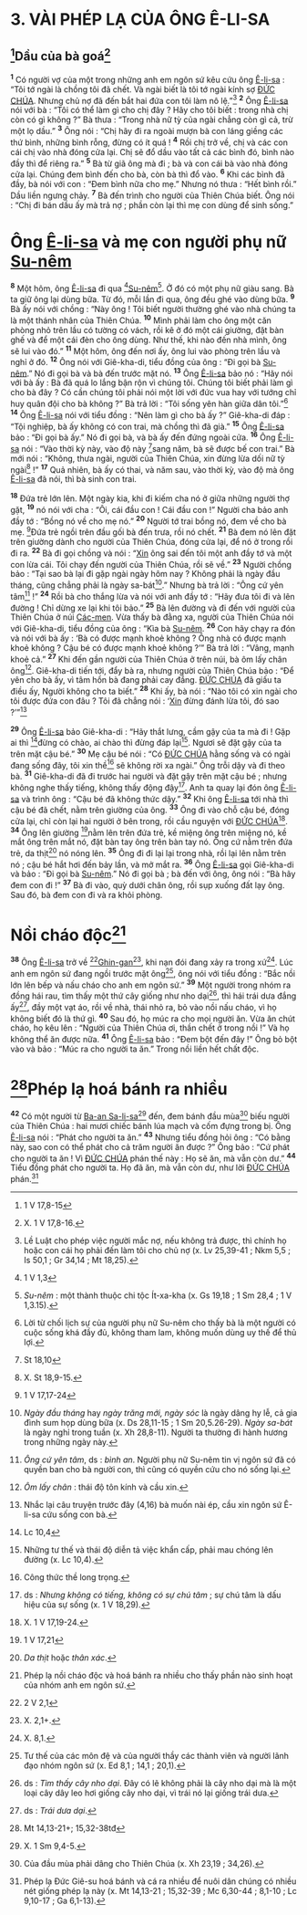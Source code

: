 # 3. VÀI PHÉP LẠ CỦA ÔNG Ê-LI-SA

## [^1@-a63081de-a175-4f0c-80fc-a80f1dc8624c]Dầu của bà goá[^1-a63081de-a175-4f0c-80fc-a80f1dc8624c]
<sup><b>1</b></sup> Có người vợ của một trong những anh em ngôn sứ kêu cứu ông [Ê-li-sa]() : “Tôi tớ ngài là chồng tôi đã chết. Và ngài biết là tôi tớ ngài kính sợ [ĐỨC CHÚA](). Nhưng chủ nợ đã đến bắt hai đứa con tôi làm nô lệ.”[^2-a63081de-a175-4f0c-80fc-a80f1dc8624c] <sup><b>2</b></sup> Ông [Ê-li-sa]() nói với bà : “Tôi có thể làm gì cho chị đây ? Hãy cho tôi biết : trong nhà chị còn có gì không ?” Bà thưa : “Trong nhà nữ tỳ của ngài chẳng còn gì cả, trừ một lọ dầu.” <sup><b>3</b></sup> Ông nói : “Chị hãy đi ra ngoài mượn bà con láng giềng các thứ bình, những bình rỗng, đừng có ít quá ! <sup><b>4</b></sup> Rồi chị trở về, chị và các con cái chị vào nhà đóng cửa lại. Chị sẽ đổ dầu vào tất cả các bình đó, bình nào đầy thì để riêng ra.” <sup><b>5</b></sup> Bà từ giã ông mà đi ; bà và con cái bà vào nhà đóng cửa lại. Chúng đem bình đến cho bà, còn bà thì đổ vào. <sup><b>6</b></sup> Khi các bình đã đầy, bà nói với con : “Đem bình nữa cho mẹ.” Nhưng nó thưa : “Hết bình rồi.” Dầu liền ngưng chảy. <sup><b>7</b></sup> Bà đến trình cho người của Thiên Chúa biết. Ông nói : “Chị đi bán dầu ấy mà trả nợ ; phần còn lại thì mẹ con dùng để sinh sống.”


# Ông [Ê-li-sa]() và mẹ con người phụ nữ [Su-nêm]()
<sup><b>8</b></sup> Một hôm, ông [Ê-li-sa]() đi qua [^2@-a63081de-a175-4f0c-80fc-a80f1dc8624c][Su-nêm]()[^3-a63081de-a175-4f0c-80fc-a80f1dc8624c]. Ở đó có một phụ nữ giàu sang. Bà ta giữ ông lại dùng bữa. Từ đó, mỗi lần đi qua, ông đều ghé vào dùng bữa. <sup><b>9</b></sup> Bà ấy nói với chồng : “Này ông ! Tôi biết người thường ghé vào nhà chúng ta là một thánh nhân của Thiên Chúa. <sup><b>10</b></sup> Mình phải làm cho ông một căn phòng nhỏ trên lầu có tường có vách, rồi kê ở đó một cái giường, đặt bàn ghế và để một cái đèn cho ông dùng. Như thế, khi nào đến nhà mình, ông sẽ lui vào đó.” <sup><b>11</b></sup> Một hôm, ông đến nơi ấy, ông lui vào phòng trên lầu và nghỉ ở đó. <sup><b>12</b></sup> Ông nói với Giê-kha-di, tiểu đồng của ông : “Đi gọi bà [Su-nêm]().” Nó đi gọi bà và bà đến trước mặt nó. <sup><b>13</b></sup> Ông [Ê-li-sa]() bảo nó : “Hãy nói với bà ấy : Bà đã quá lo lắng bận rộn vì chúng tôi. Chúng tôi biết phải làm gì cho bà đây ? Có cần chúng tôi phải nói một lời với đức vua hay với tướng chỉ huy quân đội cho bà không ?” Bà trả lời : “Tôi sống yên hàn giữa dân tôi.”[^4-a63081de-a175-4f0c-80fc-a80f1dc8624c] <sup><b>14</b></sup> Ông [Ê-li-sa]() nói với tiểu đồng : “Nên làm gì cho bà ấy ?” Giê-kha-di đáp : “Tội nghiệp, bà ấy không có con trai, mà chồng thì đã già.” <sup><b>15</b></sup> Ông [Ê-li-sa]() bảo : “Đi gọi bà ấy.” Nó đi gọi bà, và bà ấy đến đứng ngoài cửa. <sup><b>16</b></sup> Ông [Ê-li-sa]() nói : “Vào thời kỳ này, vào độ này [^3@-a63081de-a175-4f0c-80fc-a80f1dc8624c]sang năm, bà sẽ được bế con trai.” Bà mới nói : “Không, thưa ngài, người của Thiên Chúa, xin đừng lừa dối nữ tỳ ngài[^5-a63081de-a175-4f0c-80fc-a80f1dc8624c] !” <sup><b>17</b></sup> Quả nhiên, bà ấy có thai, và năm sau, vào thời kỳ, vào độ mà ông [Ê-li-sa]() đã nói, thì bà sinh con trai.

<sup><b>18</b></sup> Đứa trẻ lớn lên. Một ngày kia, khi đi kiếm cha nó ở giữa những người thợ gặt, <sup><b>19</b></sup> nó nói với cha : “Ôi, cái đầu con ! Cái đầu con !” Người cha bảo anh đầy tớ : “Bồng nó về cho mẹ nó.” <sup><b>20</b></sup> Người tớ trai bồng nó, đem về cho bà mẹ. [^4@-a63081de-a175-4f0c-80fc-a80f1dc8624c]Đứa trẻ ngồi trên đầu gối bà đến trưa, rồi nó chết. <sup><b>21</b></sup> Bà đem nó lên đặt trên giường dành cho người của Thiên Chúa, đóng cửa lại, để nó ở trong rồi đi ra. <sup><b>22</b></sup> Bà đi gọi chồng và nói : “[Xin]() ông sai đến tôi một anh đầy tớ và một con lừa cái. Tôi chạy đến người của Thiên Chúa, rồi sẽ về.” <sup><b>23</b></sup> Người chồng bảo : “Tại sao bà lại đi gặp ngài ngày hôm nay ? Không phải là ngày đầu tháng, cũng chẳng phải là ngày sa-bát[^6-a63081de-a175-4f0c-80fc-a80f1dc8624c].” Nhưng bà trả lời : “Ông cứ yên tâm[^7-a63081de-a175-4f0c-80fc-a80f1dc8624c] !” <sup><b>24</b></sup> Rồi bà cho thắng lừa và nói với anh đầy tớ : “Hãy đưa tôi đi và lên đường ! Chỉ dừng xe lại khi tôi bảo.” <sup><b>25</b></sup> Bà lên đường và đi đến với người của Thiên Chúa ở núi [Các-men](). Vừa thấy bà đằng xa, người của Thiên Chúa nói với Giê-kha-di, tiểu đồng của ông : “Kìa bà [Su-nêm](). <sup><b>26</b></sup> Con hãy chạy ra đón và nói với bà ấy : ‘Bà có được mạnh khoẻ không ? Ông nhà có được mạnh khoẻ không ? Cậu bé có được mạnh khoẻ không ?’” Bà trả lời : “Vâng, mạnh khoẻ cả.” <sup><b>27</b></sup> Khi đến gần người của Thiên Chúa ở trên núi, bà ôm lấy chân ông[^8-a63081de-a175-4f0c-80fc-a80f1dc8624c]. Giê-kha-di tiến tới, đẩy bà ra, nhưng người của Thiên Chúa bảo : “Để yên cho bà ấy, vì tâm hồn bà đang phải cay đắng. [ĐỨC CHÚA]() đã giấu ta điều ấy, Người không cho ta biết.” <sup><b>28</b></sup> Khi ấy, bà nói : “Nào tôi có xin ngài cho tôi được đứa con đâu ? Tôi đã chẳng nói : ‘[Xin]() đừng đánh lừa tôi, đó sao ?’”[^9-a63081de-a175-4f0c-80fc-a80f1dc8624c]

<sup><b>29</b></sup> Ông [Ê-li-sa]() bảo Giê-kha-di : “Hãy thắt lưng, cầm gậy của ta mà đi ! Gặp ai thì [^5@-a63081de-a175-4f0c-80fc-a80f1dc8624c]đừng có chào, ai chào thì đừng đáp lại[^10-a63081de-a175-4f0c-80fc-a80f1dc8624c]. Ngươi sẽ đặt gậy của ta trên mặt cậu bé.” <sup><b>30</b></sup> Mẹ cậu bé nói : “Có [ĐỨC CHÚA]() hằng sống và có ngài đang sống đây, tôi xin thề[^11-a63081de-a175-4f0c-80fc-a80f1dc8624c] sẽ không rời xa ngài.” Ông trỗi dậy và đi theo bà. <sup><b>31</b></sup> Giê-kha-di đã đi trước hai người và đặt gậy trên mặt cậu bé ; nhưng không nghe thấy tiếng, không thấy động đậy[^12-a63081de-a175-4f0c-80fc-a80f1dc8624c]. Anh ta quay lại đón ông [Ê-li-sa]() và trình ông : “Cậu bé đã không thức dậy.” <sup><b>32</b></sup> Khi ông [Ê-li-sa]() tới nhà thì cậu bé đã chết, nằm trên giường của ông. <sup><b>33</b></sup> Ông đi vào chỗ cậu bé, đóng cửa lại, chỉ còn lại hai người ở bên trong, rồi cầu nguyện với [ĐỨC CHÚA]()[^13-a63081de-a175-4f0c-80fc-a80f1dc8624c]. <sup><b>34</b></sup> Ông lên giường [^6@-a63081de-a175-4f0c-80fc-a80f1dc8624c]nằm lên trên đứa trẻ, kề miệng ông trên miệng nó, kề mắt ông trên mắt nó, đặt bàn tay ông trên bàn tay nó. Ông cứ nằm trên đứa trẻ, da thịt[^14-a63081de-a175-4f0c-80fc-a80f1dc8624c] nó nóng lên. <sup><b>35</b></sup> Ông đi đi lại lại trong nhà, rồi lại lên nằm trên nó ; cậu bé hắt hơi đến bảy lần, và mở mắt ra. <sup><b>36</b></sup> Ông [Ê-li-sa]() gọi Giê-kha-di và bảo : “Đi gọi bà [Su-nêm]().” Nó đi gọi bà ; bà đến với ông, ông nói : “Bà hãy đem con đi !” <sup><b>37</b></sup> Bà đi vào, quỳ dưới chân ông, rồi sụp xuống đất lạy ông. Sau đó, bà đem con đi và ra khỏi phòng.


# Nồi cháo độc[^15-a63081de-a175-4f0c-80fc-a80f1dc8624c]
<sup><b>38</b></sup> Ông [Ê-li-sa]() trở về [^7@-a63081de-a175-4f0c-80fc-a80f1dc8624c][Ghin-gan]()[^16-a63081de-a175-4f0c-80fc-a80f1dc8624c], khi nạn đói đang xảy ra trong xứ[^17-a63081de-a175-4f0c-80fc-a80f1dc8624c]. Lúc anh em ngôn sứ đang ngồi trước mặt ông[^18-a63081de-a175-4f0c-80fc-a80f1dc8624c], ông nói với tiểu đồng : “Bắc nồi lớn lên bếp và nấu cháo cho anh em ngôn sứ.” <sup><b>39</b></sup> Một người trong nhóm ra đồng hái rau, tìm thấy một thứ cây giống như nho dại[^19-a63081de-a175-4f0c-80fc-a80f1dc8624c], thì hái trái dưa đắng ấy[^20-a63081de-a175-4f0c-80fc-a80f1dc8624c], đầy một vạt áo, rồi về nhà, thái nhỏ ra, bỏ vào nồi nấu cháo, vì họ không biết đó là thứ gì. <sup><b>40</b></sup> Sau đó, họ múc ra cho mọi người ăn. Vừa ăn chút cháo, họ kêu lên : “Người của Thiên Chúa ơi, thần chết ở trong nồi !” Và họ không thể ăn được nữa. <sup><b>41</b></sup> Ông [Ê-li-sa]() bảo : “Đem bột đến đây !” Ông bỏ bột vào và bảo : “Múc ra cho người ta ăn.” Trong nồi liền hết chất độc.


# [^8@-a63081de-a175-4f0c-80fc-a80f1dc8624c]Phép lạ hoá bánh ra nhiều
<sup><b>42</b></sup> Có một người từ [Ba-an Sa-li-sa]()[^21-a63081de-a175-4f0c-80fc-a80f1dc8624c] đến, đem bánh đầu mùa[^22-a63081de-a175-4f0c-80fc-a80f1dc8624c] biếu người của Thiên Chúa : hai mươi chiếc bánh lúa mạch và cốm đựng trong bị. Ông [Ê-li-sa]() nói : “Phát cho người ta ăn.” <sup><b>43</b></sup> Nhưng tiểu đồng hỏi ông : “Có bằng này, sao con có thể phát cho cả trăm người ăn được ?” Ông bảo : “Cứ phát cho người ta ăn ! Vì [ĐỨC CHÚA]() phán thế này : Họ sẽ ăn, mà vẫn còn dư.” <sup><b>44</b></sup> Tiểu đồng phát cho người ta. Họ đã ăn, mà vẫn còn dư, như lời [ĐỨC CHÚA]() phán.[^23-a63081de-a175-4f0c-80fc-a80f1dc8624c]

[^1-a63081de-a175-4f0c-80fc-a80f1dc8624c]: X. 1 V 17,8-16.
[^2-a63081de-a175-4f0c-80fc-a80f1dc8624c]: Lề Luật cho phép việc người mắc nợ, nếu không trả được, thì chính họ hoặc con cái họ phải đến làm tôi cho chủ nợ (x. Lv 25,39-41 ; Nkm 5,5 ; Is 50,1 ; Gr 34,14 ; Mt 18,25).
[^3-a63081de-a175-4f0c-80fc-a80f1dc8624c]: *Su-nêm* : một thành thuộc chi tộc Ít-xa-kha (x. Gs 19,18 ; 1 Sm 28,4 ; 1 V 1,3.15).
[^4-a63081de-a175-4f0c-80fc-a80f1dc8624c]: Lời từ chối lịch sự của người phụ nữ Su-nêm cho thấy bà là một người có cuộc sống khá đầy đủ, không tham lam, không muốn dùng uy thế để thủ lợi.
[^5-a63081de-a175-4f0c-80fc-a80f1dc8624c]: X. St 18,9-15.
[^6-a63081de-a175-4f0c-80fc-a80f1dc8624c]: *Ngày đầu tháng* hay *ngày trăng mới, ngày sóc* là ngày dâng hy lễ, cả gia đình sum họp dùng bữa (x. Ds 28,11-15 ; 1 Sm 20,5.26-29). *Ngày sa-bát* là ngày nghỉ trong tuần (x. Xh 28,8-11). Người ta thường đi hành hương trong những ngày này.
[^7-a63081de-a175-4f0c-80fc-a80f1dc8624c]: *Ông cứ yên tâm*, ds : *bình an*. Người phụ nữ Su-nêm tin vị ngôn sứ đã có quyền ban cho bà người con, thì cũng có quyền cứu cho nó sống lại.
[^8-a63081de-a175-4f0c-80fc-a80f1dc8624c]: *Ôm lấy chân* : thái độ tôn kính và cầu xin.
[^9-a63081de-a175-4f0c-80fc-a80f1dc8624c]: Nhắc lại câu truyện trước đây (4,16) bà muốn nài ép, cầu xin ngôn sứ Ê-li-sa cứu sống con bà.
[^10-a63081de-a175-4f0c-80fc-a80f1dc8624c]: Những tư thế và thái độ diễn tả việc khẩn cấp, phải mau chóng lên đường (x. Lc 10,4).
[^11-a63081de-a175-4f0c-80fc-a80f1dc8624c]: Công thức thề long trọng.
[^12-a63081de-a175-4f0c-80fc-a80f1dc8624c]: ds : *Nhưng không có tiếng, không có sự chú tâm* ; sự chú tâm là dấu hiệu của sự sống (x. 1 V 18,29).
[^13-a63081de-a175-4f0c-80fc-a80f1dc8624c]: X. 1 V 17,19-24.
[^14-a63081de-a175-4f0c-80fc-a80f1dc8624c]: *Da thịt* hoặc *thân xác*.
[^15-a63081de-a175-4f0c-80fc-a80f1dc8624c]: Phép lạ nồi cháo độc và hoá bánh ra nhiều cho thấy phần nào sinh hoạt của nhóm anh em ngôn sứ.
[^16-a63081de-a175-4f0c-80fc-a80f1dc8624c]: X. 2,1+.
[^17-a63081de-a175-4f0c-80fc-a80f1dc8624c]: X. 8,1.
[^18-a63081de-a175-4f0c-80fc-a80f1dc8624c]: Tư thế của các môn đệ và của người thầy các thành viên và người lãnh đạo nhóm ngôn sứ (x. Ed 8,1 ; 14,1 ; 20,1).
[^19-a63081de-a175-4f0c-80fc-a80f1dc8624c]: ds : *Tìm thấy cây nho dại*. Đây có lẽ không phải là cây nho dại mà là một loại cây dây leo hơi giống cây nho dại, vì trái nó lại giống trái dưa.
[^20-a63081de-a175-4f0c-80fc-a80f1dc8624c]: ds : *Trái dưa dại*.
[^21-a63081de-a175-4f0c-80fc-a80f1dc8624c]: X. 1 Sm 9,4-5.
[^22-a63081de-a175-4f0c-80fc-a80f1dc8624c]: Của đầu mùa phải dâng cho Thiên Chúa (x. Xh 23,19 ; 34,26).
[^23-a63081de-a175-4f0c-80fc-a80f1dc8624c]: Phép lạ Đức Giê-su hoá bánh và cá ra nhiều để nuôi dân chúng có nhiều nét giống phép lạ này (x. Mt 14,13-21 ; 15,32-39 ; Mc 6,30-44 ; 8,1-10 ; Lc 9,10-17 ; Ga 6,1-13).
[^1@-a63081de-a175-4f0c-80fc-a80f1dc8624c]: 1 V 17,8-15
[^2@-a63081de-a175-4f0c-80fc-a80f1dc8624c]: 1 V 1,3
[^3@-a63081de-a175-4f0c-80fc-a80f1dc8624c]: St 18,10
[^4@-a63081de-a175-4f0c-80fc-a80f1dc8624c]: 1 V 17,17-24
[^5@-a63081de-a175-4f0c-80fc-a80f1dc8624c]: Lc 10,4
[^6@-a63081de-a175-4f0c-80fc-a80f1dc8624c]: 1 V 17,21
[^7@-a63081de-a175-4f0c-80fc-a80f1dc8624c]: 2 V 2,1
[^8@-a63081de-a175-4f0c-80fc-a80f1dc8624c]: Mt 14,13-21+; 15,32-38tđ